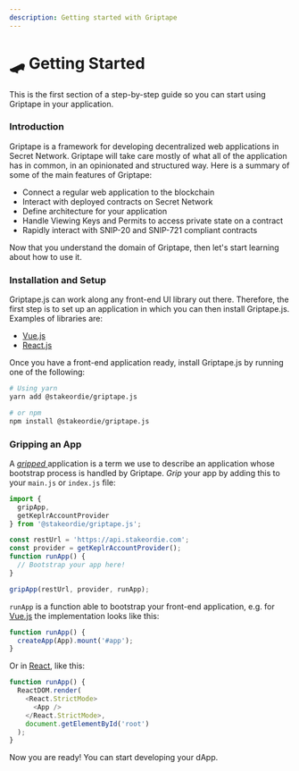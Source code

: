 ```yaml
---
description: Getting started with Griptape
---
```


# 🛹 Getting Started

This is the first section of a step-by-step guide so you can start using Griptape in your application.

### Introduction

Griptape is a framework for developing decentralized web applications in Secret Network. Griptape will take care mostly of what all of the application has in common, in an opinionated and structured way. Here is a summary of some of the main features of Griptape:

* Connect a regular web application to the blockchain
* Interact with deployed contracts on Secret Network
* Define architecture for your application
* Handle Viewing Keys and Permits to access private state on a contract
* Rapidly interact with SNIP-20 and SNIP-721 compliant contracts

Now that you understand the domain of Griptape, then let's start learning about how to use it.

### Installation and Setup

Griptape.js can work along any front-end UI library out there. Therefore, the first step is to set up an application in which you can then install Griptape.js. Examples of libraries are:

* [Vue.js](https://v3.vuejs.org/guide/installation.html)
* [React.js](https://reactjs.org/docs/getting-started.html)

Once you have a front-end application ready, install Griptape.js by running one of the following:

```bash
# Using yarn
yarn add @stakeordie/griptape.js

# or npm
npm install @stakeordie/griptape.js
```

### Gripping an App

A [_gripped_ ](broken-reference)application is a term we use to describe an application whose bootstrap process is handled by Griptape. _Grip_ your app by adding this to your `main.js` or `index.js` file:

```typescript
import {
  gripApp,
  getKeplrAccountProvider
} from '@stakeordie/griptape.js';

const restUrl = 'https://api.stakeordie.com';
const provider = getKeplrAccountProvider();
function runApp() {
  // Bootstrap your app here!
}

gripApp(restUrl, provider, runApp);
```

`runApp` is a function able to bootstrap your front-end application, e.g. for [Vue.js](https://vuejs.org) the implementation looks like this:

```typescript
function runApp() {
  createApp(App).mount('#app');
}
```

Or in [React](https://reactjs.org), like this:

```typescript
function runApp() {
  ReactDOM.render(
    <React.StrictMode>
      <App />
    </React.StrictMode>,
    document.getElementById('root')
  );
}
```

Now you are ready! You can start developing your dApp.
